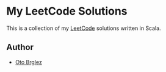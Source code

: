 # My LeetCode Solutions

This is a collection of my [LeetCode] solutions written in Scala.

## Author

- [Oto Brglez](https://github.com/otobrglez)

[LeetCode]: https://leetcode.com
